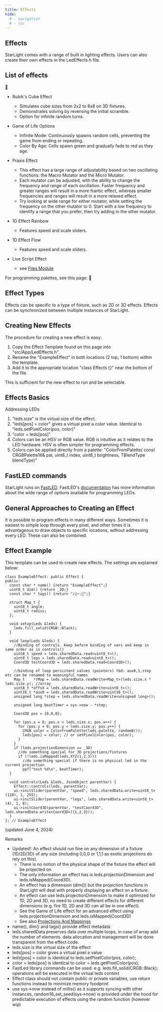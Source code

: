 ```yaml
---
title: Effects
hide:
  # - navigation
  # - toc
---
```


## Effects

StarLight comes with a range of built in lighting effects. Users can also create their own effects in the LedEffects.h file.

## List of effects

🚧

* Rubik's Cube Effect
    * Simulates cube sizes from 2x2 to 8x8 on 3D fixtures.
    * Demonstrates solving by reversing the initial scramble.
    * Option for infinite random turns.

* Game of Life Options
    * Infinite Mode: Continuously spawns random cells, preventing the game from ending or repeating.
    * Color By Age: Cells spawn green and gradually fade to red as they age.
 
* Praxis Effect
    * This effect has a large range of adjustability based on two oscillating functions: the Macro Mutator and the Micro Mutator.
    * Each mutator can be adjusted, with the ability to change the frequency and range of each oscillation. Faster frequency and greater ranges will result in a more frantic effect, whereas smaller frequencies and ranges will result in a more relaxed effect.
    * Try looking at wide range for either mutator, while setting the frequency on the other mutator to 0. Start with a low frequency to identify a range that you prefer, then try adding in the other mutator.

* 1D Effect Rainbow
    * Features speed and scale sliders.

* 1D Effect Flow
    * Features speed and scale sliders.

* Live Script Effect
    * see [Files Module](/StarDocs/StarLight/LiveScriptsEffects)


For programming palettes, see this page: 🚧

## Effect Types

Effects can be specific to a type of fixture, such as 2D or 3D effects. Effects can be synchronized between multiple instances of StarLight.

## Creating New Effects

The procedure for creating a new effect is easy:

1. Copy the Effect Template found on this page into "src/App/LedEffects.h".
2. Rename the "ExampleEffect" in both locations (2 top, 1 bottom) within the template.
3. Add it to the appropriate location "class Effects {}" near the bottom of the file.

This is sufficient for the new effect to run and be selectable.

## Effects Basics

Addressing LEDs

1. "leds.size" is the virtual size of the effect.
2. "leds[pos] = color" gives a virtual pixel a color value. Identical to "leds.setPixelColor(pos, color)"
3. "color = leds[pos]" 
4. Colors can be an HSV or RGB value. RGB is intuitive as it relates to the LED hardware. HSV is often simpler for programming effects.
5. Colors can be applied directly from a palette: "ColorFromPalette( const CRGBPalette16& pal, uint8_t index, uint8_t brightness, TBlendType blendType)"

## FastLED commands

StarLight runs on [FastLED](https://github.com/FastLED/FastLED). FastLED's [documentation](http://fastled.io/docs/modules.html) has more information about the wide range of options available for programming LEDs.

## General Approaches to Creating an Effect

It is possible to program effects in many different ways. Sometimes it is easiest to simple loop through every pixel, and other times it is advantageous to draw objects to specific locations, without addressing every LED. These can also be combined.

## Effect Example

This template can be used to create new effects. The settings are explained below:

```
class ExampleEffect: public Effect {
public:
  const char * name() {return "ExampleEffect";}
  uint8_t dim() {return _2D;}
  const char * tags() {return "♪♫⚡💡💫";}

  struct Map_t {
    uint8_t angle;
    uint8_t radius;
  };

  void setup(Leds &leds) {
    leds.fill_solid(CRGB::Black);
  }

  void loop(Leds &leds) {
    //Binding of controls. Keep before binding of vars and keep in same order as in controls()
    uint8_t speed = leds.sharedData.read<uint8_t>();
    uint8_t legs = leds.sharedData.read<uint8_t>();
    Coord3D testCoord3D = leds.sharedData.read<Coord3D>();

    //binding of loop persistent values (pointers) tbd: aux0,1,step etc can be renamed to meaningful names
    Map_t    *rMap = leds.sharedData.readWrite<Map_t>(leds.size.x * leds.size.y); //array
    uint8_t *offsX = leds.sharedData.readWrite<uint8_t>();
    uint16_t *aux0 = leds.sharedData.readWrite<uint16_t>();
    unsigned long *step = leds.sharedData.readWrite<unsigned long>();

    unsigned long beatTimer = sys->now - *step;

    Coord3D pos = {0,0,0};

    for (pos.x = 0; pos.x < leds.size.x; pos.x++) {
      for (pos.y = 0; pos.y < leds.size.y; pos.y++) {
        CRGB color = ColorFromPalette(leds.palette, random8());
        leds[pos] = color; // or setPixelColor(pos, color);
      }
    }
    if (leds.projectionDimension == _3D)
      //do something special for 3D projections/fixtures
      if (!leds.isMapped(leds.XYZ(1,2,3)))
        //do something special if there is no physical led in the current projection
        ppf("test %d\n", beatTimer);
  }

  void controls(Leds &leds, JsonObject parentVar) {
    Effect::controls(leds, parentVar);
    ui->initSlider(parentVar, "speed", leds.sharedData.write<uint8_t>(128), 1, 255);
    ui->initSlider(parentVar, "legs", leds.sharedData.write<uint8_t>(4), 1, 8);
    ui->initCoord3D(parentVar, "testCoord3D", leds.sharedData.write<Coord3D>({1,2,3}));
  }
}; // ExampleEffect
```
(updated June 4, 2024)

Remarks

* Updated!: An effect should run fine on any dimension of a fixture (1D/2D/3D) of any size (including 0,0,0 or 1,1,1 as exotic projections do rely on this).
    * There is no notion of the physical shape of the fixture the effect will be projected on.
    * The only information an effect has is leds.projectionDimension and leds.isMapped(Coord3D).
    * An effect has a dimension (dim()) but the projection functions in StarLight will deal with properly displaying an effect on a fixture.
    * An effect can use leds.projectionDimension to make it optimized for 1D, 2D and 3D, no need to create different effects for different dimensions (e.g. fire 1D, 2D and 3D can all be in one effect).
    * See the Game of Life effect for an advanced effect using leds.projectionDimension and leds.isMapped(Coord3D)
    * See also [Projections And Mappings](/StarDocs/StarLight/ProjectionsAndMappings)
* name(), dim() and tags() provide effect metadata
* leds.sharedData preserves data over multiple loops, in case of array add the number of elements. data allocation and management will be done transparent from the effect code.
* leds.size is the virtual size of the effect
* leds[pos] = color gives a virtual pixel a value
* leds[pos] = color is identical to leds.setPixelColor(pos, color);
* color = leds[pos] is identical to color = leds.getPixelColor(pos);
* FastLed library commands can be used. e.g. leds.fill_solid(CRGB::Black); operations will be executed in the virtual leds context
* Effect class should not contain public or private variables, use return functions instead to minimize memory foodprint
* use sys->now instead of millis() as it supports syncing with other instances, random16_set_seed(sys->now) is provided under the hood for predictable execution of effects using the random function (however wip)
